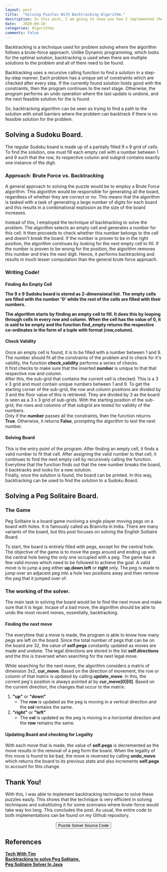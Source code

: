 ```yaml
---
layout: post
title:  "Solving Puzzles With Backtracking Algorithm."
description: In this post, I am going to show you how I implemented the backtracking algorithm to solve a Sudoku board as well as arrive at the right solution of a Peg Solitaire board.
date:   2020-09-10
categories: Algorithms
comments: False
---
```

<!-- Put introduction stuff -->
<!-- <h2><b>A little bit about backtracking.</b></h2> -->
<p>
    Backtracking is a technique used for problem solving where the algorithm follows a brute-force approach. Unlike Dynamic programming, which looks for the optimal solution, backtracking is used when there are multiple solutions to the problem and all of them need to be found.
</p>
<p> 
    Backtracking uses a recursive calling function to find a solution in a step-by-step manner. Each problem has a unique set of constraints which are checked after every step. If the currently found solution holds good with the constraints, then the program continues to the next stage. Otherwise, the program performs an undo operation where the last update is undone, and the next feasible solution for the is found. 
</p>
<p>
    So, backtracking algorithm can be seen as trying to find a path to the solution with small barriers where the problem can backtrack if there is no feasible solution for the problem.
</p>

<h2><b>Solving a Sudoku Board. </b></h2>
<p>
    The regular Sudoku board is made up of a partially filled 9 x 9 grid of cells. To find the solution, one must fill each empty cell with a number between 1 and 9 such that the row, its respective column and subgrid contains exactly one instance of the digit.
</p>

<h3><b>Approach: Brute Force vs. Backtracking</b></h3>
<p>
     A general approach to solving the puzzle would be to employ a Brute Force algorithm. This algorithm would be responsible for generating all the board, regardless of whether they are correct or no. This means that the algorithm is tasked with a task of generating a large number of digits for each board and this results in a combinational explosion as the size of the board increases.
</p>
<p>
    Instead of this, I employed the technique of backtracking to solve the problem. The algorithm selects an empty cell and generates a number for this cell. It then proceeds to check whether this number belongs to the cell and doesn't break the board. If the number is proven to be in the right position, the algorithm continues by looking for the next empty cell to fill. If the number is proven to be wrong for the position, the algorithm removes this number and tries the next digit. Hence, it performs backtracking and results in much lesser computation than the general brute force approach.
</p>

<h3><b>Writing Code!</b></h3>

<h4><b>Finding An Empty Cell</b><br/>
<script src="https://gist.github.com/agk98/943d47510bbbe9fa77223f4da0472e69.js"></script>
<p>
    The 9 x 9 Sudoku board is stored as 2-dimensional list. The empty cells are filled with the number '0' while the rest of the cells are filled with their numbers.
</p>
<p>
    The algorithm starts by finding an empty cell to fill. It does this by looping through cells in every row and column. When the cell has the value of 0, it is said to be empty and the function <b>find_empty</b> returns the respective co-ordinates in the form of a tuple with format <b>(row,column)</b>. 
</p>

<h4><b>Check Validity </b></h4>
<script src="https://gist.github.com/agk98/0fbd7c67e575b0e36151ac88b21c226a.js"></script>
<p>
    Once an empty cell is found, it is to be filled with a number between 1 and 9. The number should fit all the constraints of the problem and to check for it's validity, the function <b>check_validity</b> performs a series of checks.<br>
    It first checks to make sure that the inserted <b>number</b> is unique to that that respective row and column.<br>
    After this, the sub-grid that contains the current cell is checked. This is a 3 x 3 grid and must contain unique numbers between 1 and 9. To get the starting corner of the sub-grid, the row and column positions are divided by 3 and the floor value of this is retrieved. They are divided by 3 as the board is seen as a 3 x 3 grid of sub-grids. With the starting position of the sub-grid, the rows and columns of that subgrid are tested for validity of the numbers.<br>
    Only if the <b>number</b> passes all the constraints, then the function returns <b>True</b>. Otherwise, it returns <b>False</b>, prompting the algorithm to test the next number.
</p>

<h4><b>Solving Board </b></h4>
<script src="https://gist.github.com/agk98/263eaf6333a0003af99ace397abd11da.js"></script>
<p>
    This is the entry point of the program. After finding an empty cell, it finds a valid number to fit that cell. After assigning the valid number to that cell, it continues to find the next empty cell by recursively calling the function. <br>Everytime that the function finds out that the new number breaks the board, it backtracks and looks for a new solution.<br>Finally, once the solution is found, the board can be printed. In this way, backtracking can be used to find the solution to a Sudoku Board.
</p>


<h2><b>Solving a Peg Solitaire Board. </b></h2>

<h3><b>The Game</b></h3>
<p>
    Peg Solitaire is a board game involving a single player moving pegs on a board with holes. It is famously called as Brainvita in India. There are many variants of the board, but this post focuses on solving the English Solitaire Board.
</p>
<p>
    To start, the board is entirely filled with pegs, except for the central hole. The objective of the game is to move the pegs around and ending up with the central hole being the only one occupied with a peg. The game has a few valid moves which need to be followed to achieve the goal. A valid move is to jump a peg either <b>up</b>,<b>down</b>,<b>left</b> or <b>right</b> only. The peg is made to jump over an adjacent peg into a hole two positions away and then remove the peg that it jumped over of. 
</p>

<h3><b>The working of the solver.</b></h3>
<p>
    The main task in solving the board would be to find the next move and make sure that it is legal. Incase of a bad move, the algorithm should be able to undo the most recent moves, essentially, backtracking.
</p>
<h4><b>Finding the next move </b></h4>
<script src="https://gist.github.com/agk98/254ce585d7931cc8567ea1af3e2f1926.js"></script>
<p>
    The everytime that a move is made, the program is able to know how many pegs are left on the board. Since the total number of pegs that can be on the board are 32, the value of <b>self.pegs</b> constantly updated as moves are made and undone.
    The legal directions are stored in the list <b>self.directions</b> and the this is traversed when searching for the next legal move.
</p>
<p>
    While searching for the next move, the algorithm considers a matrix of dimension 3x2, <b>cur_move</b>. Based on the direction of movement, the row or column of that matrix is updated by calling <b>update_move</b>. In this, the corrent peg's position is always pointed at by <b>cur_move[0][0]</b>. Based on the current direction, the changes that occur to the matrix:
    <ol>
        <li><b>"up"</b> or <b>"down"</b>
        <ul>
            <li> The <b>row</b> is updated as the peg is moving in a vertical direction and the <b>col</b> remains the same.</li>
        </ul></li>
        <li><b>"right"</b> or <b>"left"</b>
        <ul>
            <li> The <b>col</b> is updated as the peg is moving in a horizontal direction and the <b>row</b> remains the same.</li>
        </ul></li>
    </ol> 
</p>

<h4><b>Updating Board and checking for Legality</b></h4>
<script src="https://gist.github.com/agk98/e2ea207948d1f846dc6449b0ac3bb558.js"></script>
<p>
    With each move that is made, the value of <b>self.pegs</b> is decremented as the move results in the removal of a peg form the board. When the legality of this move is found to be bad, the move is reversed by calling <b>undo_move</b> which returns the board to its previous state and also increments <b>self.pegs</b> to account for this change. 
</p>


<h2><b>Thank You!</b></h2>
<p>
    With this, I was able to implement backtracking technique to solve these puzzles easily. This shows that the technique is very efficient in solving techniques and substituting it for some scenraios where brute-force would take way too long. This concludes the post. As usual, the entire code to both implementations can be found on my Github repository.
</p>
<div style="text-align:center">
    <a class="no_underline" href="https://github.com/agk98/sudoku_solving" target="_blank"><input type="button" value="Puzzle Solver Source Code"></a>
</div>

<h2><b>References</b></h2>
<p>
    <b><a href="https://www.youtube.com/watch?v=eqUwSA0xI-s" target="_blank">Tech With Tim</a><br/>
    <a href="http://courses.csail.mit.edu/6.884/spring10/labs/lab5.pdf" target="_blank">Backtracking to solve Peg Solitaire.</a><br/>
    <a href="https://github.com/arnaskro/Peg-Solitaire" target="_blank">Peg Solitaire Solver In Java</a><br/></b>
</p>
